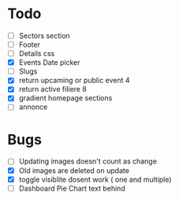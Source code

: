 # Todo

- [ ] Sectors section
- [ ] Footer
- [ ] Details css
- [x] Events Date picker
- [ ] Slugs
- [x] return upcaming or public event 4
- [x] return active filiere 8
- [x] gradient homepage sections
- [ ] annonce
# Bugs

- [ ] Updating images doesn't count as change
- [x] Old images are deleted on update
- [x] toggle visiblite dosent work ( one and multiple)
- [ ] Dashboard Pie Chart text behind
